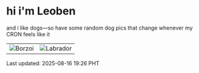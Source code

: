 # hi i'm Leoben

and i like dogs—so have some random dog pics that change whenever my CRON feels like it

|  |  |
|--------|----------|
| ![Borzoi](https://random-dog-vercel.vercel.app/api/random-borzoi?v=1755343596) | ![Labrador](https://random-dog-vercel.vercel.app/api/random-labrador?v=1755343596) |

Last updated: 2025-08-16 19:26 PHT
